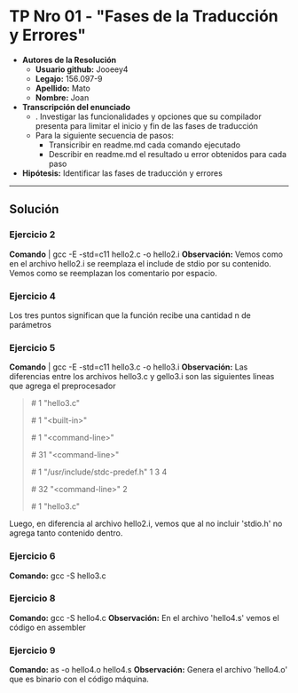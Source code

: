 # TP Nro 01 - "Fases de la Traducción y Errores"

- **Autores de la Resolución**
    - **Usuario github:** Jooeey4
    - **Legajo:** 156.097-9
    - **Apellido:** Mato
    - **Nombre:** Joan
- **Transcripción del enunciado** 
    - . Investigar las funcionalidades y opciones que su compilador presenta para limitar el inicio y fin de las fases de traducción
    - Para la siguiente secuencia de pasos:
        - Transicribir en readme.md cada comando ejecutado
        - Describir en readme.md el resultado u error obtenidos para cada paso
- **Hipótesis:** Identificar las fases de traducción y errores

---

## Solución

### Ejercicio 2

**Comando** | gcc -E -std=c11 hello2.c -o hello2.i
**Observación:** Vemos como en el archivo hello2.i se reemplaza el include de stdio por su contenido. Vemos como se reemplazan los comentario por espacio.

### Ejercicio 4 

Los tres puntos significan que la función recibe una cantidad n de parámetros

### Ejercicio 5 

**Comando** | gcc -E -std=c11 hello3.c -o hello3.i
**Observación:** Las diferencias entre los archivos hello3.c y gello3.i son las siguientes lineas que agrega el preprocesador

> \# 1 "hello3.c"
> 
> \# 1 \"\<built-in>"
> 
> \# 1 \"\<command-line>"
> 
> \# 31 \"\<command-line>"
> 
> \# 1 "/usr/include/stdc-predef.h" 1 3 4
> 
> \# 32 \"\<command-line>" 2
> 
> \# 1 "hello3.c"
> 

Luego, en diferencia al archivo hello2.i, vemos que al no incluir 'stdio.h' no agrega tanto contenido dentro.

### Ejercicio 6

**Comando:** gcc -S hello3.c

### Ejercicio 8

**Comando:** gcc -S hello4.c
**Observación:** En el archivo 'hello4.s' vemos el código en assembler

### Ejercicio 9

**Comando:** as -o hello4.o hello4.s 
**Observación:** Genera el archivo 'hello4.o' que es binario con el código máquina.